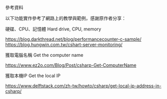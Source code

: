 參考資料

以下功能實作參考了網路上的教學與範例，感謝原作者分享：

硬碟、CPU、記憶體 Hard drive, CPU, memory

https://blog.darkthread.net/blog/performancecounter-c-sample/
https://blog.hungwin.com.tw/cshart-server-monitoring/

獲取電腦名稱 Get the computer name 

https://www.ez2o.com/Blog/Post/csharp-Get-ComputerName

獲取本機IP Get the local IP 

https://www.delftstack.com/zh-tw/howto/csharp/get-local-ip-address-in-csharp/
